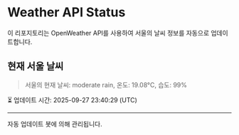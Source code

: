 
# Weather API Status

이 리포지토리는 OpenWeather API를 사용하여 서울의 날씨 정보를 자동으로 업데이트합니다.

## 현재 서울 날씨
> 서울의 현재 날씨: moderate rain, 온도: 19.08°C, 습도: 99%

⏳ 업데이트 시간: 2025-09-27 23:40:29 (UTC)

---
자동 업데이트 봇에 의해 관리됩니다.
